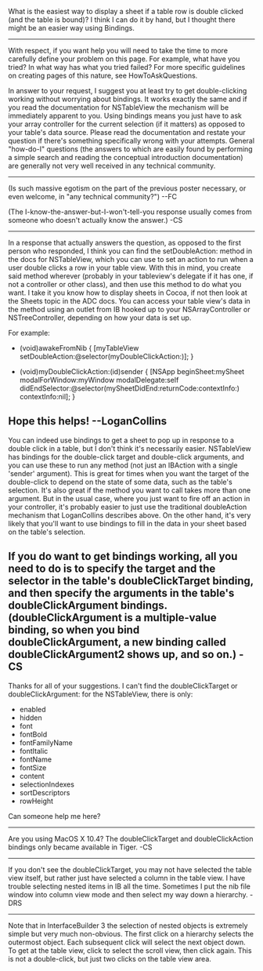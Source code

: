 What is the easiest way to display a sheet if a table row is double clicked (and the table is bound)? I think I can do it by hand, but I thought there might be an easier way using Bindings.

----

With respect, if you want help you will need to take the time to more carefully define your problem on this page. For example, what have you tried? In what way has what you tried failed? For more specific guidelines on creating pages of this nature, see HowToAskQuestions.

In answer to your request, I suggest you at least try to get double-clicking working without worrying about bindings. It works exactly the same and if you read the documentation for NSTableView the mechanism will be immediately apparent to you. Using bindings means you just have to ask your array controller for the current selection (if it matters) as opposed to your table's data source. Please read the documentation and restate your question if there's something specifically wrong with your attempts. General "how-do-I" questions (the answers to which are easily found by performing a simple search and reading the conceptual introduction documentation) are generally not very well received in any technical community.

----

(Is such massive egotism on the part of the previous poster necessary, or even welcome, in "any technical community?") --FC

(The I-know-the-answer-but-I-won't-tell-you response usually comes from someone who doesn't actually know the answer.) -CS

----
In a response that actually answers the question, as opposed to the first person who responded, I think you can find the setDoubleAction: method in the docs for NSTableView, which you can use to set an action to run when a user double clicks a row in your table view. With this in mind, you create said method wherever (probably in your tableview's delegate if it has one, if not a controller or other class), and then use this method to do what you want. I take it you know how to display sheets in Cocoa, if not then look at the Sheets topic in the ADC docs. You can access your table view's data in the method using an outlet from IB hooked up to your NSArrayController or NSTreeController, depending on how your data is set up. 

For example:

    
- (void)awakeFromNib {
     [myTableView setDoubleAction:@selector(myDoubleClickAction:)];
}

- (void)myDoubleClickAction:(id)sender {
     [NSApp beginSheet:mySheet modalForWindow:myWindow modalDelegate:self didEndSelector:@selector(mySheetDidEnd:returnCode:contextInfo:) contextInfo:nil];
}


Hope this helps! --LoganCollins
----
You can indeed use bindings to get a sheet to pop up in response to a double click in a table, but I don't think it's necessarily easier. NSTableView has bindings for the double-click target and double-click arguments, and you can use these to run any method (not just an IBAction with a single 'sender' argument). This is great for times when you want the target of the double-click to depend on the state of some data, such as the table's selection. It's also great if the method you want to call takes more than one argument. But in the usual case, where you just want to fire off an action in your controller, it's probably easier to just use the traditional doubleAction mechanism that LoganCollins describes above. On the other hand, it's very likely that you'll want to use bindings to fill in the data in your sheet based on the table's selection.

If you do want to get bindings working, all you need to do is to specify the target and the selector in the table's doubleClickTarget binding, and then specify the arguments in the table's doubleClickArgument bindings. (doubleClickArgument is a multiple-value binding, so when you bind doubleClickArgument, a new binding called doubleClickArgument2 shows up, and so on.)
-CS
---- 
Thanks for all of your suggestions. I can't find the doubleClickTarget or doubleClickArgument: for the NSTableView, there is only:

* enabled
* hidden
* font
* fontBold
* fontFamilyName
* fontItalic
* fontName
* fontSize
* content
* selectionIndexes
* sortDescriptors
* rowHeight

Can someone help me here?

----
Are you using MacOS X 10.4? The doubleClickTarget and doubleClickAction bindings only became available in Tiger. -CS

----
If you don't see the doubleClickTarget, you may not have selected the table view itself, but rather just have selected a column in the table view.
I have trouble selecting nested items in IB all the time. Sometimes I put the nib file window into column view mode and then select my way down 
a hierarchy. -DRS 

----
Note that in InterfaceBuilder 3 the selection of nested objects is extremely simple but very much non-obvious. The first click on a hierarchy selects the outermost object. Each subsequent click will select the next object down. To get at the table view, click to select the scroll view, then click again. This is not a double-click, but just two clicks on the table view area.
